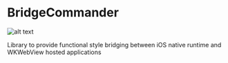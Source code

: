 # BridgeCommander
![alt text](https://travis-ci.org/tmarkovski/BridgeCommander.svg?branch=master "Travis CI Build Status")


Library to provide functional style bridging between iOS native runtime and WKWebView hosted applications
